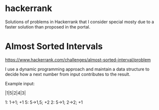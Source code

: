 # hackerrank
Solutions of problems in Hackerrank that I consider special mosty due to a faster solution than proposed in the portal.

# Almost Sorted Intervals
https://www.hackerrank.com/challenges/almost-sorted-interval/problem

I use a dynamic programming approach and maintain a data structure to decide how a next number from input contributes to the result.

Example input:

|1|5|2|4|3|

1: 1->1; +1
5: 5->1,5; +2
2: 5->1; 2->2; +1


